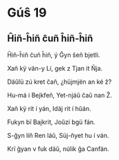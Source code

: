 Gúŝ 19
======

Ĥiñ-ĥiñ ĉuñ ĥiñ-ĥiñ
-------------------

Ĥiñ-ĥiñ ĉuñ ĥiñ, ý Ĝyn ŝeñ bjetli. 

Xañ kÿ vän-y Lí, gek z Tjan it Ñja. 

Däŭlü zú kret ĉañ, ¿hüjmjën an ké ẑ? 

Hu-má i Bejkfeñ, Yet-njáŭ ĉaŭ nan Ẑ. 



Xañ kÿ rit í yán, Idäj rit í hŭán. 

Fukyn bï Bajkrit, Joŭzí bgü fán. 

S-ĝyn líñ Ren láŭ, Süj-ñyet hu í ván. 

Krï ĝyan v fuk däŭ, núlik ĝa Canfän. 

